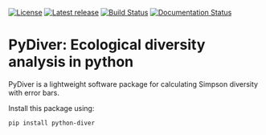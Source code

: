 [![License](https://img.shields.io/pypi/l/python-diver.svg)](https://github.com/andim/pydiver/blob/main/LICENSE)
[![Latest release](https://img.shields.io/pypi/v/python-diver.svg)](https://pypi.python.org/pypi/python-diver)
[![Build Status](https://app.travis-ci.com/andim/pydiver.svg?branch=main)](https://app.travis-ci.com/andim/pydiver)
[![Documentation Status](https://readthedocs.org/projects/pydiver/badge/?version=latest)](https://pydiver.readthedocs.io/en/latest/?badge=latest)

# PyDiver: Ecological diversity analysis in python

PyDiver is a lightweight software package for calculating Simpson diversity with error bars.


Install this package using:

`pip install python-diver`

